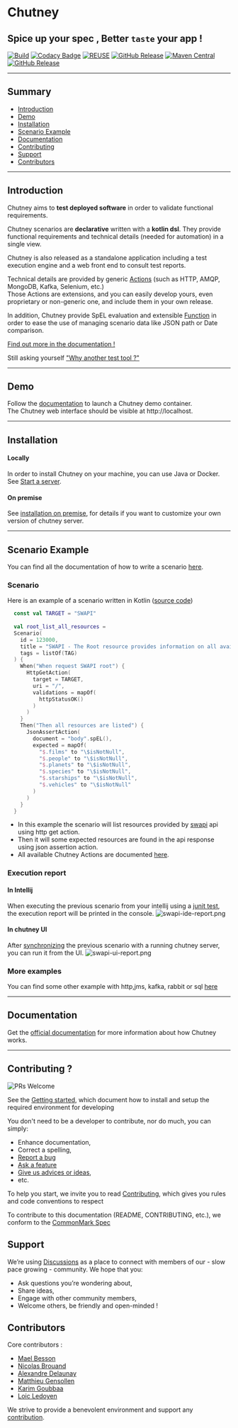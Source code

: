 <!--
  ~ SPDX-FileCopyrightText: 2017-2024 Enedis
  ~
  ~ SPDX-License-Identifier: Apache-2.0
  ~
  -->

# Chutney
## Spice up your spec , Better `taste` your app !

[![Build](https://github.com/Enedis-OSS/chutney/actions/workflows/build-all.yml/badge.svg?branch=main)](https://github.com/Enedis-OSS/chutney/actions/workflows/build-all.yml)
[![Codacy Badge](https://api.codacy.com/project/badge/Grade/559893368d134d729b204891e3ce0239)](https://www.codacy.com/gh/chutney-testing/chutney?utm_source=github.com&amp;utm_medium=referral&amp;utm_content=chutney-testing/chutney&amp;utm_campaign=Badge_Grade)
[![REUSE](https://github.com/Enedis-OSS/chutney/actions/workflows/reuse.yml/badge.svg)](https://github.com/Enedis-OSS/chutney/actions/workflows/reuse.yml)
[![GitHub Release](https://img.shields.io/github/v/release/Enedis-OSS/chutney)](https://github.com/Enedis-OSS/chutney/releases)
[![Maven Central](https://maven-badges.herokuapp.com/maven-central/com.chutneytesting/server/badge.svg)](https://maven-badges.herokuapp.com/maven-central/com.chutneytesting/server)
[![GitHub Release](https://img.shields.io/github/v/release/Enedis-OSS/chutney?label=docker)](https://github.com/Enedis-OSS/chutney/pkgs/container/chutney%2Fchutney-server)

-------------

## Summary

* [Introduction](#introduction)
* [Demo](#demo)
* [Installation](#installation)
* [Scenario Example](#scenario_example)
* [Documentation](#documentation)
* [Contributing](#contrib)
* [Support](#support)
* [Contributors](#contributors)

-------------

## <a name="introduction"></a> Introduction
Chutney aims to **test deployed software** in order to validate functional requirements.

Chutney scenarios are **declarative** written with a **kotlin dsl**. They provide functional requirements and technical details (needed for automation) in a single view.

Chutney is also released as a standalone application including a test execution engine and a web front end to consult test reports.  

Technical details are provided by generic [Actions](https://github.com/Enedis-OSS/chutney/blob/main/chutney/action-spi/src/main/java/com/chutneytesting/action/spi/Action.java) (such as HTTP, AMQP, MongoDB, Kafka, Selenium, etc.)  
Those Actions are extensions, and you can easily develop yours, even proprietary or non-generic one, and include them in your own release.

In addition, Chutney provide SpEL evaluation and extensible [Function](https://github.com/Enedis-OSS/chutney/blob/main/chutney/action-spi/src/main/java/com/chutneytesting/action/spi/SpelFunction.java) in order to ease the use of managing scenario data like JSON path or Date comparison.

[Find out more in the documentation !](https://www.chutney-testing.com/)

Still asking yourself ["Why another test tool ?"](https://www.chutney-testing.com/#why-another-test-tool)

-------------
## <a name="demo"></a> Demo

Follow the [documentation](https://www.chutney-testing.com/getting_started/demo/) to launch a Chutney demo container.  
The Chutney web interface should be visible at http://localhost.

-------------

## <a name="installation"></a> Installation

#### Locally

In order to install Chutney on your machine, you can use Java or Docker. 
See [Start a server](https://www.chutney-testing.com/installation/local_dev/#start-a-server).

#### On premise

See [installation on premise](https://www.chutney-testing.com/installation/on_premise/introduction/), for details if you want to customize your own version of chutney server.

-------------

## <a name="scenario_example"></a> Scenario Example

You can find all the documentation of how to write a scenario [here](https://www.chutney-testing.com/getting_started/write/).

### Scenario

Here is an example of a scenario written in Kotlin ([source code](https://github.com/Enedis-OSS/chutney/blob/2effe53b2b73fc3b89b6f072b57a02c0e856e0a1/example/src/main/kotlin/com/chutneytesting/demo/spec/swapi.kt#L48))

```kotlin
  const val TARGET = "SWAPI"
  
  val root_list_all_resources =
  Scenario(
    id = 123000,
    title = "SWAPI - The Root resource provides information on all available resources",
    tags = listOf(TAG)
  ) {
    When("When request SWAPI root") {
      HttpGetAction(
        target = TARGET,
        uri = "/",
        validations = mapOf(
          httpStatusOK()
        )
      )
    }
    Then("Then all resources are listed") {
      JsonAssertAction(
        document = "body".spEL(),
        expected = mapOf(
          "$.films" to "\$isNotNull",
          "$.people" to "\$isNotNull",
          "$.planets" to "\$isNotNull",
          "$.species" to "\$isNotNull",
          "$.starships" to "\$isNotNull",
          "$.vehicles" to "\$isNotNull"
        )
      )
    }
  }
```

* In this example the scenario will list resources provided by [swapi](https://swapi.dev/api) api using http get action.
* Then it will some expected resources are found in the api response using json assertion action.
* All available Chutney Actions are documented [here](https://www.chutney-testing.com/documentation/actions/).

### Execution report
#### In Intellij
When executing the previous scenario from your intellij using a [junit test](https://github.com/Enedis-OSS/chutney/blob/main/example/src/test/kotlin/com/chutneytesting/example/http/SwapiTest.kt), the execution report will be printed in the console.
![swapi-ide-report.png](docs/docs/img/swapi-ide-report.png)

#### In chutney UI
After [synchronizing](https://github.com/Enedis-OSS/chutney/blob/main/example/src/main/kotlin/com/chutneytesting/demo/sync/demoServer.kt#L29) the previous scenario with a running chutney server, you can run it from the UI.
![swapi-ui-report.png](docs/docs/img/swapi-ui-report.png)

### More examples
You can find some other example with http,jms, kafka, rabbit or sql [here](https://github.com/Enedis-OSS/chutney/tree/main/example/src/main/kotlin/com/chutneytesting/example/scenario)

-------------

## <a name="documentation"></a> Documentation

Get the [official documentation](https://www.chutney-testing.com/) for more information about how Chutney works.

-------------

## <a name="contrib"></a> Contributing ?

![PRs Welcome](https://img.shields.io/badge/PRs-welcome-brightgreen.svg?style=flat-square)

See the [Getting started](GETTING_STARTED.md), which document how to install and setup the required environment for developing

You don't need to be a developer to contribute, nor do much, you can simply:
* Enhance documentation,
* Correct a spelling,
* [Report a bug](https://github.com/Enedis-OSS/chutney/issues/new/choose)
* [Ask a feature](https://github.com/Enedis-OSS/chutney/issues/new/choose)
* [Give us advices or ideas](https://github.com/Enedis-OSS/chutney/discussions/categories/ideas),
* etc.

To help you start, we invite you to read [Contributing](CONTRIBUTING.md), which gives you rules and code conventions to respect

To contribute to this documentation (README, CONTRIBUTING, etc.), we conform to the [CommonMark Spec](https://spec.commonmark.org/)

## <a name="support"></a> Support

We’re using [Discussions](https://github.com/Enedis-OSS/chutney/discussions) as a place to connect with members of our - slow pace growing - community. We hope that you:
  * Ask questions you’re wondering about,
  * Share ideas,
  * Engage with other community members,
  * Welcome others, be friendly and open-minded !

## <a name="contributors"></a> Contributors

Core contributors :
* [Mael Besson](https://github.com/bessonm)
* [Nicolas Brouand](https://github.com/nbrouand)
* [Alexandre Delaunay](https://github.com/DelaunayAlex)
* [Matthieu Gensollen](https://github.com/boddissattva)
* [Karim Goubbaa](https://github.com/KarimGl)
* [Loic Ledoyen](https://github.com/ledoyen)

We strive to provide a benevolent environment and support any [contribution](#contrib).
